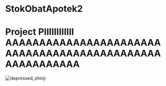 # StokObatApotek2 #
Project PIIIIIIIIIIII
AAAAAAAAAAAAAAAAAAAAAAAAAAAAAAAAAAAAAAAAAAAAAAAAAAAAAAAAA
=======
![depressed_shinji](https://imgs.search.brave.com/V-DSyf7j2qwOI41NufWvI1Bb0DsG1jxOxFpBbzfl2J4/rs:fit:719:593:1/g:ce/aHR0cHM6Ly9leHRl/cm5hbC1wcmV2aWV3/LnJlZGQuaXQvU1Zm/a0hXVmlvNkhCeGhr/dkRKNEJsdEhYXzFL/bFR1SzZIbkdMQUpt/MUlQay5qcGc_YXV0/bz13ZWJwJnM9MDZl/YTE2Y2IyODhlYjcw/MDZhZWZmYmJkYzQ2/YWVkMjNhYTgzZWE4/YQ)
